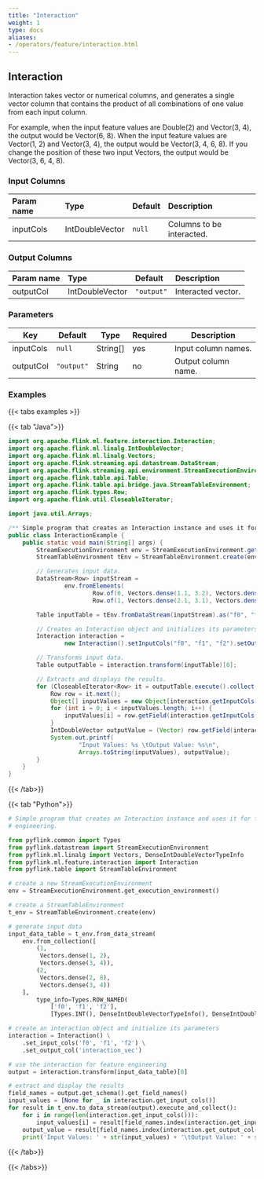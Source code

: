 ```yaml
---
title: "Interaction"
weight: 1
type: docs
aliases:
- /operators/feature/interaction.html
---
```


<!--
Licensed to the Apache Software Foundation (ASF) under one
or more contributor license agreements.  See the NOTICE file
distributed with this work for additional information
regarding copyright ownership.  The ASF licenses this file
to you under the Apache License, Version 2.0 (the
"License"); you may not use this file except in compliance
with the License.  You may obtain a copy of the License at

  http://www.apache.org/licenses/LICENSE-2.0

Unless required by applicable law or agreed to in writing,
software distributed under the License is distributed on an
"AS IS" BASIS, WITHOUT WARRANTIES OR CONDITIONS OF ANY
KIND, either express or implied.  See the License for the
specific language governing permissions and limitations
under the License.
-->

## Interaction

Interaction takes vector or numerical columns, and generates a single vector column that contains
the product of all combinations of one value from each input column.

For example, when the input feature values are Double(2) and Vector(3, 4), the output would be 
Vector(6, 8). When the input feature values are Vector(1, 2) and Vector(3, 4), the output would
be Vector(3, 4, 6, 8). If you change the position of these two input Vectors, the output would 
be Vector(3, 6, 4, 8).

### Input Columns

| Param name | Type   | Default | Description               |
|:-----------|:-------|:--------|:--------------------------|
| inputCols  | IntDoubleVector | `null`  | Columns to be interacted. |

### Output Columns

| Param name | Type   | Default    | Description        |
|:-----------|:-------|:-----------|:-------------------|
| outputCol  | IntDoubleVector | `"output"` | Interacted vector. |

### Parameters

| Key             | Default    | Type      | Required | Description                |
|-----------------|------------|-----------|----------|----------------------------|
| inputCols       | `null`     | String[]  | yes      | Input column names.        |
| outputCol       | `"output"` | String    | no       | Output column name.        |

### Examples

{{< tabs examples >}}

{{< tab "Java">}}

```java
import org.apache.flink.ml.feature.interaction.Interaction;
import org.apache.flink.ml.linalg.IntDoubleVector;
import org.apache.flink.ml.linalg.Vectors;
import org.apache.flink.streaming.api.datastream.DataStream;
import org.apache.flink.streaming.api.environment.StreamExecutionEnvironment;
import org.apache.flink.table.api.Table;
import org.apache.flink.table.api.bridge.java.StreamTableEnvironment;
import org.apache.flink.types.Row;
import org.apache.flink.util.CloseableIterator;

import java.util.Arrays;

/** Simple program that creates an Interaction instance and uses it for feature engineering. */
public class InteractionExample {
    public static void main(String[] args) {
        StreamExecutionEnvironment env = StreamExecutionEnvironment.getExecutionEnvironment();
        StreamTableEnvironment tEnv = StreamTableEnvironment.create(env);

        // Generates input data.
        DataStream<Row> inputStream =
                env.fromElements(
                        Row.of(0, Vectors.dense(1.1, 3.2), Vectors.dense(2, 3)),
                        Row.of(1, Vectors.dense(2.1, 3.1), Vectors.dense(1, 3)));

        Table inputTable = tEnv.fromDataStream(inputStream).as("f0", "f1", "f2");

        // Creates an Interaction object and initializes its parameters.
        Interaction interaction =
                new Interaction().setInputCols("f0", "f1", "f2").setOutputCol("outputVec");

        // Transforms input data.
        Table outputTable = interaction.transform(inputTable)[0];

        // Extracts and displays the results.
        for (CloseableIterator<Row> it = outputTable.execute().collect(); it.hasNext(); ) {
            Row row = it.next();
            Object[] inputValues = new Object[interaction.getInputCols().length];
            for (int i = 0; i < inputValues.length; i++) {
                inputValues[i] = row.getField(interaction.getInputCols()[i]);
            }
            IntDoubleVector outputValue = (Vector) row.getField(interaction.getOutputCol());
            System.out.printf(
                    "Input Values: %s \tOutput Value: %s\n",
                    Arrays.toString(inputValues), outputValue);
        }
    }
}

```

{{< /tab>}}

{{< tab "Python">}}

```python
# Simple program that creates an Interaction instance and uses it for feature
# engineering.

from pyflink.common import Types
from pyflink.datastream import StreamExecutionEnvironment
from pyflink.ml.linalg import Vectors, DenseIntDoubleVectorTypeInfo
from pyflink.ml.feature.interaction import Interaction
from pyflink.table import StreamTableEnvironment

# create a new StreamExecutionEnvironment
env = StreamExecutionEnvironment.get_execution_environment()

# create a StreamTableEnvironment
t_env = StreamTableEnvironment.create(env)

# generate input data
input_data_table = t_env.from_data_stream(
    env.from_collection([
        (1,
         Vectors.dense(1, 2),
         Vectors.dense(3, 4)),
        (2,
         Vectors.dense(2, 8),
         Vectors.dense(3, 4))
    ],
        type_info=Types.ROW_NAMED(
            ['f0', 'f1', 'f2'],
            [Types.INT(), DenseIntDoubleVectorTypeInfo(), DenseIntDoubleVectorTypeInfo()])))

# create an interaction object and initialize its parameters
interaction = Interaction() \
    .set_input_cols('f0', 'f1', 'f2') \
    .set_output_col('interaction_vec')

# use the interaction for feature engineering
output = interaction.transform(input_data_table)[0]

# extract and display the results
field_names = output.get_schema().get_field_names()
input_values = [None for _ in interaction.get_input_cols()]
for result in t_env.to_data_stream(output).execute_and_collect():
    for i in range(len(interaction.get_input_cols())):
        input_values[i] = result[field_names.index(interaction.get_input_cols()[i])]
    output_value = result[field_names.index(interaction.get_output_col())]
    print('Input Values: ' + str(input_values) + '\tOutput Value: ' + str(output_value))

```

{{< /tab>}}

{{< /tabs>}}
